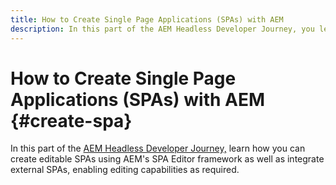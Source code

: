 ```yaml
---
title: How to Create Single Page Applications (SPAs) with AEM
description: In this part of the AEM Headless Developer Journey, you learn how you can create editable SPAs using AEM's SPA Editor framework as well as integrate external SPAs, enabling editing capabilities as required.
---
```


# How to Create Single Page Applications (SPAs) with AEM {#create-spa}

In this part of the [AEM Headless Developer Journey,](#overview.md) learn how you can create editable SPAs using AEM's SPA Editor framework as well as integrate external SPAs, enabling editing capabilities as required.
